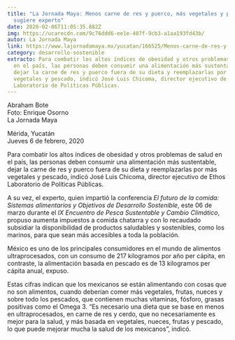 ```yaml
---
title: "La Jornada Maya: Menos carne de res y puerco, más vegetales y pescado
  sugiere experto"
date: 2020-02-06T11:05:35.882Z
img: https://ucarecdn.com/9c76ddd6-ee1e-407f-9cb3-a1aa193fd43b/
autor: La Jornada Maya
link: https://www.lajornadamaya.mx/yucatan/166525/Menos-carne-de-res-y-puerco--mas-vegetales-y-pescado--sugiere-experto
category: desarrollo-sostenible
extracto: Para combatir los altos índices de obesidad y otros problemas de salud
  en el país, las personas deben consumir una alimentación más sustentable,
  dejar la carne de res y puerco fuera de su dieta y reemplazarlas por más
  vegetales y pescado, indicó José Luis Chicoma, director ejecutivo de Ethos
  Laboratorio de Políticas Públicas.
---
```

Abraham Bote\
Foto: Enrique Osorno\
La Jornada Maya

Mérida, Yucatán\
Jueves 6 de febrero, 2020

Para combatir los altos índices de obesidad y otros problemas de salud en el país, las personas deben consumir una alimentación más sustentable, dejar la carne de res y puerco fuera de su dieta y reemplazarlas por más vegetales y pescado, indicó José Luis Chicoma, director ejecutivo de Ethos Laboratorio de Políticas Públicas.

A su vez, el experto, quien impartió la conferencia *El futuro de la comida: Sistemas alimentarios y Objetivos de Desarrollo Sostenible*, este 06 de marzo durante el *IX Encuentro de Pesca Sustentable y Cambio Climático*, propuso aumenta impuestos a comida chatarra y con lo recaudado subsidiar la disponibilidad de productos saludables y sostenibles, como los marinos, para que sean más accesibles a toda la población.

México es uno de los principales consumidores en el mundo de alimentos ultraprocesados, con un consumo de 217 kilogramos por año per cápita, en contraste, la alimentación basada en pescado es de 13 kilogramos per cápita anual, expuso.

Estas cifras indican que los mexicanos se están alimentando con cosas que no son alimentos, cuando deberían comer más vegetales, frutas, nueces y sobre todo los pescados, que contienen muchas vitaminas, fósforo, grasas positivas como el Omega 3. “Es necesario una dieta que se base en menos en ultraprocesados, en carne de res y cerdo, que no necesariamente es mejor para la salud, y más basada en vegetales, nueces, frutas y pescado, lo que puede mejorar mucha la salud de los mexicanos”, indicó.